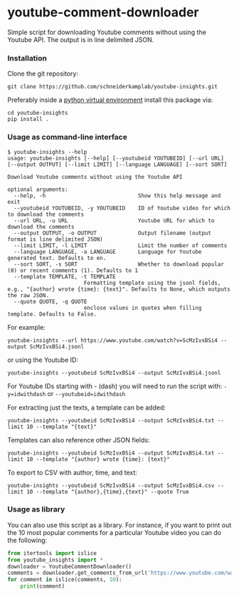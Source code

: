 # youtube-comment-downloader
Simple script for downloading Youtube comments without using the Youtube API. The output is in line delimited JSON.

### Installation

Clone the git repository:

```
git clone https://github.com/schneiderkamplab/youtube-insights.git
```

Preferably inside a [python virtual environment](https://virtualenv.pypa.io/en/latest/) install this package via:

```
cd youtube-insights
pip install .
```

### Usage as command-line interface
```
$ youtube-insights --help
usage: youtube-insights [--help] [--youtubeid YOUTUBEID] [--url URL] [--output OUTPUT] [--limit LIMIT] [--language LANGUAGE] [--sort SORT]

Download Youtube comments without using the Youtube API

optional arguments:
  --help, -h                             Show this help message and exit
  --youtubeid YOUTUBEID, -y YOUTUBEID    ID of Youtube video for which to download the comments
  --url URL, -u URL                      Youtube URL for which to download the comments
  --output OUTPUT, -o OUTPUT             Output filename (output format is line delimited JSON)
  --limit LIMIT, -l LIMIT                Limit the number of comments
  --language LANGUAGE, -a LANGUAGE       Language for Youtube generated text. Defaults to en.
  --sort SORT, -s SORT                   Whether to download popular (0) or recent comments (1). Defaults to 1
  --template TEMPLATE, -t TEMPLATE
                        Formatting template using the jsonl fields, e.g., "{author} wrote {time}: {text}". Defaults to None, which outputs the raw JSON.
  --quote QUOTE, -q QUOTE
                        enclose values in quotes when filling template. Defaults to False.
```

For example:
```
youtube-insights --url https://www.youtube.com/watch?v=ScMzIvxBSi4 --output ScMzIvxBSi4.jsonl
```
or using the Youtube ID:
```
youtube-insights --youtubeid ScMzIvxBSi4 --output ScMzIvxBSi4.jsonl
```

For Youtube IDs starting with - (dash) you will need to run the script with:
`-y=idwithdash` or `--youtubeid=idwithdash`

For extracting just the texts, a template can be added:
```
youtube-insights --youtubeid ScMzIvxBSi4 --output ScMzIvxBSi4.txt --limit 10 --template "{text}"
```

Templates can also reference other JSON fields:
```
youtube-insights --youtubeid ScMzIvxBSi4 --output ScMzIvxBSi4.txt --limit 10 --template "{author} wrote {time}: {text}"
```

To export to CSV with author, time, and text:
```
youtube-insights --youtubeid ScMzIvxBSi4 --output ScMzIvxBSi4.csv --limit 10 --template "{author},{time},{text}" --quote True
```

### Usage as library
You can also use this script as a library. For instance, if you want to print out the 10 most popular comments for a particular Youtube video you can do the following:


```python
from itertools import islice
from youtube_insights import *
downloader = YoutubeCommentDownloader()
comments = downloader.get_comments_from_url('https://www.youtube.com/watch?v=ScMzIvxBSi4', sort_by=SORT_BY_POPULAR)
for comment in islice(comments, 10):
    print(comment)
```
